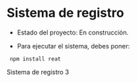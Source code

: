 <h1> Sistema de registro </h1>

- Estado del proyecto: En construcción.

- Para ejecutar el sistema, debes poner:

``` npm install reat```

Sistema de registro 3
